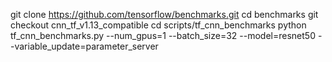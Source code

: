 git clone https://github.com/tensorflow/benchmarks.git
cd benchmarks
git checkout cnn_tf_v1.13_compatible
cd scripts/tf_cnn_benchmarks
python tf_cnn_benchmarks.py --num_gpus=1 --batch_size=32 --model=resnet50 --variable_update=parameter_server
